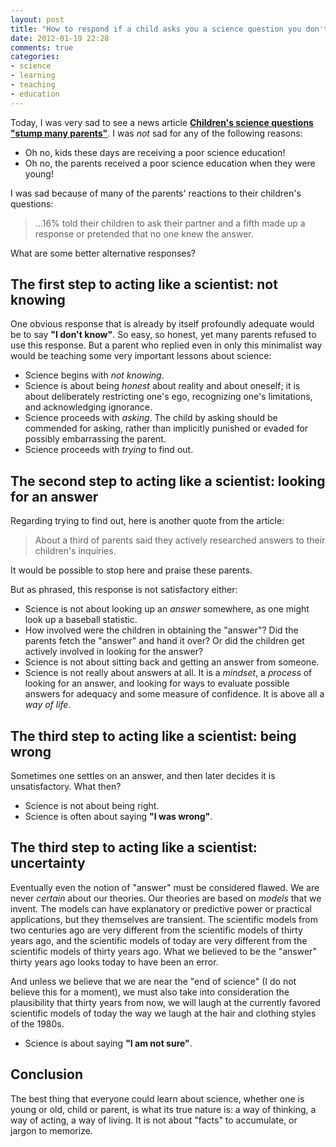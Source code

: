 ```yaml
---
layout: post
title: "How to respond if a child asks you a science question you don't know the answer to"
date: 2012-01-19 22:28
comments: true
categories: 
- science
- learning
- teaching
- education
---
```

Today, I was very sad to see a news article [**Children's science questions "stump many parents"**](http://www.bbc.co.uk/news/education-16612100). I was *not* sad for any of the following reasons:

- Oh no, kids these days are receiving a poor science education!
- Oh no, the parents received a poor science education when they were young!

I was sad because of many of the parents' reactions to their children's questions:

<blockquote>
...16% told their children to ask their partner and a fifth made up a response or pretended that no one knew the answer.
</blockquote>

What are some better alternative responses?

<!--more-->

## The first step to acting like a scientist: not knowing

One obvious response that is already by itself profoundly adequate would be to say **"I don't know"**. So easy, so honest, yet many parents refused to use this response. But a parent who replied even in only this minimalist way would be teaching some very important lessons about science:

- Science begins with *not knowing*.
- Science is about being *honest* about reality and about oneself; it is about deliberately restricting one's ego, recognizing one's limitations, and acknowledging ignorance.
- Science proceeds with *asking*. The child by asking should be commended for asking, rather than implicitly punished or evaded for possibly embarrassing the parent.
- Science proceeds with *trying* to find out.

## The second step to acting like a scientist: looking for an answer

Regarding trying to find out, here is another quote from the article:

<blockquote>
About a third of parents said they actively researched answers to their children's inquiries. 
</blockquote>

It would be possible to stop here and praise these parents.

But as phrased, this response is not satisfactory either:

- Science is not about looking up an *answer* somewhere, as one might look up a baseball statistic.
- How involved were the children in obtaining the "answer"? Did the parents fetch the "answer" and hand it over? Or did the children get actively involved in looking for the answer?
- Science is not about sitting back and getting an answer from someone.
- Science is not really about answers at all. It is a *mindset*, a *process* of looking for an answer, and looking for ways to evaluate possible answers for adequacy and some measure of confidence. It is above all a *way of life*.

## The third step to acting like a scientist: being wrong

Sometimes one settles on an answer, and then later decides it is unsatisfactory. What then?

- Science is not about being right.
- Science is often about saying **"I was wrong"**.

## The third step to acting like a scientist: uncertainty

Eventually even the notion of "answer" must be considered flawed. We are never *certain* about our theories. Our theories are based on *models* that we invent. The models can have explanatory or predictive power or practical applications, but they themselves are transient. The scientific models from two centuries ago are very different from the scientific models of thirty years ago, and the scientific models of today are very different from the scientific models of thirty years ago. What we believed to be the "answer" thirty years ago looks today to have been an error.

And unless we believe that we are near the "end of science" (I do not believe this for a moment), we must also take into consideration the plausibility that thirty years from now, we will laugh at the currently favored scientific models of today the way we laugh at the hair and clothing styles of the 1980s.

- Science is about saying **"I am not sure"**.

## Conclusion

The best thing that everyone could learn about science, whether one is young or old, child or parent, is what its true nature is: a way of thinking, a way of acting, a way of living. It is not about "facts" to accumulate, or jargon to memorize.
